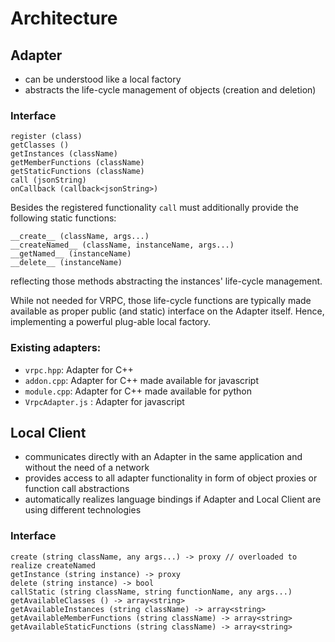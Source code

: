 # Architecture

## Adapter

- can be understood like a local factory
- abstracts the life-cycle management of objects (creation and deletion)

### Interface

```
register (class)
getClasses ()
getInstances (className)
getMemberFunctions (className)
getStaticFunctions (className)
call (jsonString)
onCallback (callback<jsonString>)
```

Besides the registered functionality `call` must additionally provide the
following static functions:

```
__create__ (className, args...)
__createNamed__ (className, instanceName, args...)
__getNamed__ (instanceName)
__delete__ (instanceName)
```
reflecting those methods abstracting the instances' life-cycle management.

While not needed for VRPC, those life-cycle functions are typically made
available as proper public (and static) interface on the Adapter itself.
Hence, implementing a powerful plug-able local factory.

### Existing adapters:


- `vrpc.hpp`: Adapter for C++
- `addon.cpp`: Adapter for C++ made available for javascript
- `module.cpp`: Adapter for C++ made available for python
- `VrpcAdapter.js` : Adapter for javascript


## Local Client

- communicates directly with an Adapter in the same application and without
  the need of a network
- provides access to all adapter functionality in form of object proxies or
  function call abstractions
- automatically realizes language bindings if Adapter and Local Client are
  using different technologies

### Interface

```
create (string className, any args...) -> proxy // overloaded to realize createNamed
getInstance (string instance) -> proxy
delete (string instance) -> bool
callStatic (string className, string functionName, any args...)
getAvailableClasses () -> array<string>
getAvailableInstances (string className) -> array<string>
getAvailableMemberFunctions (string className) -> array<string>
getAvailableStaticFunctions (string className) -> array<string>
```
